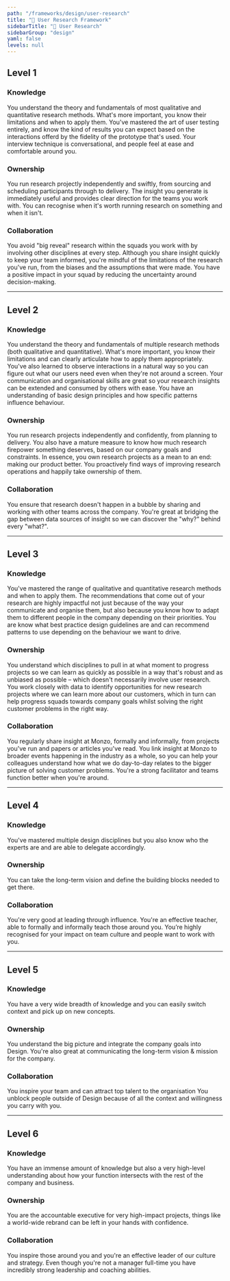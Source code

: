 ```yaml
---
path: "/frameworks/design/user-research"
title: "🎯 User Research Framework"
sidebarTitle: "🎯 User Research"
sidebarGroup: "design"
yaml: false
levels: null
---
```

[](https://s3.us-west-2.amazonaws.com/secure.notion-static.com/59e226ed-0ee8-42aa-8bb2-d1cd1ff58f86/Bands.png?AWSAccessKeyId=ASIAT73L2G45M6A6S57O&Expires=1544197750&Signature=d6yCJbkeZTo6Sou86znpcGM0geg%3D&x-amz-security-token=FQoGZXIvYXdzEAUaDJmp2saUzo6%2FvKH9xSK3A9QBg%2BpkcvD5EbY0tu7cio1ILPLAzNl8di3qYubpoXGvN4tZvoYnfuK4mj7gF29ZjwKL2svrDb0pqzr6zEWFVSuBEjv6IRcl9onrqbopSzP9djn4m%2Byqt%2BoqlPy9XLLhmr%2F1YF1JaSoFZNf4aw63EUKdxXluxT57uzCWCAprJZEXzfUeLHIVbu%2Ftw%2FB9z99m0z%2B%2BzaWEtTTYdR4AdHocKEx5jwaWT%2F4fdPt6jDr6yxSLpE3ZaLYNjPFSNHifJ7jgL1%2FqBHCA8vYzQReziHB400ScVIcIOJAlMMeuJU5PWIY%2BJqakR4LEvC2NchSwIkc8XcEdl3oZ%2Bmz%2FB%2Fh70g4RDMp0zg%2BAL1c%2Fog9VTMTSxLvs2m%2Bxffw9Bu9lvU%2F2qwoQYuZhh%2F3lDeNkHWOt6Q4UKlpPyXo3gW5s9MblkqPf41S2FWQwOR7lL%2FwpasBeAG39uOr1tagvKPESXcZ2ZyL5IAsPXD2XUN0F7xsLL7btQrFklVQMnUNrvZ%2BNNRcimZH98D0EhxIuSGsBjx0sLCxzFhQVNnUjT%2F2ukYcOQba%2BKFf4DMbpHrQYZIxc%2FgnwcXtWKEwD6EeIXIUowoSk4AU%3D)

## Level 1



### Knowledge

You understand the theory and fundamentals of most qualitative and quantitative research methods. What's more important, you know their limitations and when to apply them. You've mastered the art of user testing entirely, and know the kind of results you can expect based on the interactions offerd by the fidelity of the prototype that's used. Your interview technique is conversational, and people feel at ease and comfortable around you. 

### Ownership

You run research projectly independently and swiftly, from sourcing and scheduling participants through to delivery. The insight you generate is immediately useful and provides clear direction for the teams you work with. You can recognise when it's worth running research on something and when it isn't. 

### Collaboration

You avoid "big reveal" research within the squads you work with by involving other disciplines at every step. Although you share insight quickly to keep your team informed, you're mindful of the limitations of the research you've run, from the biases and the assumptions that were made. You have a positive impact in your squad by reducing the uncertainty around decision-making. 

---

## Level 2



### Knowledge

You understand the theory and fundamentals of multiple research methods (both qualitative and quantitative). What's more important, you know their limitations and can clearly articulate how to apply them appropriately. You've also learned to observe interactions in a natural way so you can figure out what our users need even when they're not around a screen. Your communication and organisational skills are great so your research insights can be extended and consumed by others with ease. You have an understanding of basic design principles and how specific patterns influence behaviour. 

### Ownership

You run research projects independently and confidently, from planning to delivery. You also have a mature measure to know how much research firepower something deserves, based on our company goals and constraints. In essence, you own research projects as a mean to an end: making our product better. You proactively find ways of improving research operations and happily take ownership of them. 

### Collaboration

You ensure that research doesn't happen in a bubble by sharing and working with other teams across the company. You're great at bridging the gap between data sources of insight so we can discover the "why?" behind every "what?". 

---

## Level 3



### Knowledge

You've mastered the range of qualitative and quantitative research methods and when to apply them. The recommendations that come out of your research are highly impactful not just because of the way your communicate and organise them, but also because you know how to adapt them to different people in the company depending on their priorities. You are know what best practice design guidelines are and can recommend patterns to use depending on the behaviour we want to drive. 

### Ownership

You understand which disciplines to pull in at what moment to progress projects so we can learn as quickly as possible in a way that's robust and as unbiased as possible – which doesn't necessarily involve user research. You work closely with data to identify opportunities for new research projects where we can learn more about our customers, which in turn can help progress squads towards company goals whilst solving the right customer problems in the right way. 

### Collaboration

You regularly share insight at Monzo, formally and informally, from projects you've run and papers or articles you've read. You link insight at Monzo to broader events happening in the industry as a whole, so you can help your colleagues understand how what we do day-to-day relates to the bigger picture of solving customer problems. You're a strong facilitator and teams function better when you're around.

---

## Level 4



### Knowledge

You've mastered multiple design disciplines but you also know who the experts are and are able to delegate accordingly.

### Ownership

You can take the long-term vision and define the building blocks needed to get there. 

### Collaboration

You're very good at leading through influence. You're an effective teacher, able to formally and informally teach those around you. You’re highly recognised for your impact on team culture and people want to work with you.

---

## Level 5



### Knowledge

You have a very wide breadth of knowledge and you can easily switch context and pick up on new concepts.

### Ownership

You understand the big picture and integrate the company goals into Design. You're also great at communicating the long-term vision & mission for the company.

### Collaboration

You inspire your team and can attract top talent to the organisation You unblock people outside of Design because of all the context and willingness you carry with you.

---

## Level 6



### Knowledge

You have an immense amount of knowledge but also a very high-level understanding about how your function intersects with the rest of the company and business.

### Ownership

You are the accountable executive for very high-impact projects, things like a world-wide rebrand can be left in your hands with confidence.

### Collaboration

You inspire those around you and you're an effective leader of our culture and strategy. Even though you're not a manager full-time you have incredibly strong leadership and coaching abilities.